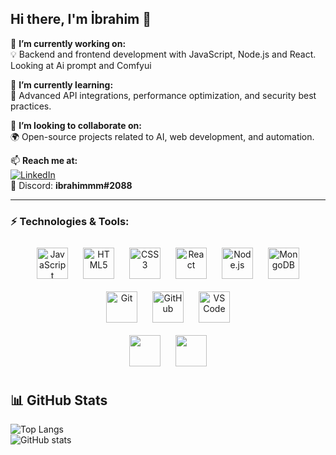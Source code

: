 ## Hi there, I'm İbrahim 👋  

🔭 **I’m currently working on:**   
💡 Backend and frontend development with JavaScript, Node.js and React. Looking at Ai prompt and Comfyui

🌱 **I’m currently learning:**   
🚀 Advanced API integrations, performance optimization, and security best practices.  

👯 **I’m looking to collaborate on:**  
🌍 Open-source projects related to AI, web development, and automation.  

📫 **Reach me at:**  
[![LinkedIn](https://img.shields.io/badge/LinkedIn-İbrahim_Akkul-0A66C2?style=flat&logo=linkedin&logoColor=white)](https://www.linkedin.com/in/ibrahim-akkul-1a6075233/)  
💬 Discord: **ibrahimmm#2088**  

---

### ⚡ **Technologies & Tools:**  

<p align="center">
  <img src="https://cdn.jsdelivr.net/gh/devicons/devicon/icons/javascript/javascript-original.svg" title="JavaScript" width="50" height="50" style="margin: 10px;"/>
  <img src="https://cdn.jsdelivr.net/gh/devicons/devicon/icons/html5/html5-original.svg" title="HTML5" width="50" height="50" style="margin: 10px;"/>
  <img src="https://cdn.jsdelivr.net/gh/devicons/devicon/icons/css3/css3-original.svg" title="CSS3" width="50" height="50" style="margin: 10px;"/>
  <img src="https://cdn.jsdelivr.net/gh/devicons/devicon/icons/react/react-original.svg" title="React" width="50" height="50" style="margin: 10px;"/>
  <img src="https://cdn.jsdelivr.net/gh/devicons/devicon/icons/nodejs/nodejs-original.svg" title="Node.js" width="50" height="50" style="margin: 10px;"/>
  <img src="https://cdn.jsdelivr.net/gh/devicons/devicon/icons/mongodb/mongodb-original.svg" title="MongoDB" width="50" height="50" style="margin: 10px;"/>
  <img src="https://cdn.jsdelivr.net/gh/devicons/devicon/icons/git/git-original.svg" title="Git" width="50" height="50" style="margin: 10px;"/>
  <img src="https://cdn.jsdelivr.net/gh/devicons/devicon/icons/github/github-original.svg" title="GitHub" width="50" height="50" style="margin: 10px;"/>
  <img src="https://cdn.jsdelivr.net/gh/devicons/devicon/icons/vscode/vscode-original.svg" title="VS Code" width="50" height="50" style="margin: 10px;"/>
  <br/>
  <img src="https://gpt-logo.gptshunt.com/MDYzMDE2MjIwMDIyMTkwMjIz.webp" width="50" height="50" style="margin: 10px;"/>
  <img src="https://r2.erweima.ai/i/31KbIZEcRDmNrjdDDsUynQ.png" width="50" height="50" style="margin: 10px;"/>
</p>



## 📊 GitHub Stats
![Top Langs](https://github-readme-stats.vercel.app/api/top-langs/?username=ibrahimakkul&layout=compact&theme=tokyonight)  
![GitHub stats](https://github-readme-stats.vercel.app/api?username=ibrahimakkul&show_icons=true&theme=tokyonight)

